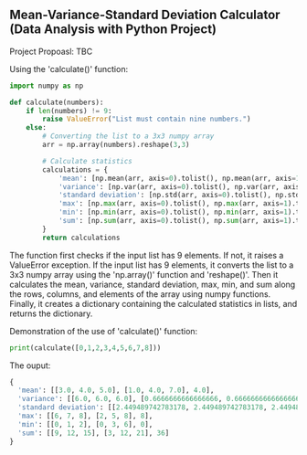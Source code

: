 ## Mean-Variance-Standard Deviation Calculator (Data Analysis with Python Project)

Project Propoasl: TBC

Using the 'calculate()' function:
```python
import numpy as np

def calculate(numbers):
    if len(numbers) != 9:
        raise ValueError("List must contain nine numbers.")
    else:
        # Converting the list to a 3x3 numpy array
        arr = np.array(numbers).reshape(3,3)

        # Calculate statistics
        calculations = {
            'mean': [np.mean(arr, axis=0).tolist(), np.mean(arr, axis=1).tolist(), np.mean(arr).tolist()],
            'variance': [np.var(arr, axis=0).tolist(), np.var(arr, axis=1).tolist(), np.var(arr).tolist()],
            'standard deviation': [np.std(arr, axis=0).tolist(), np.std(arr, axis=1).tolist(), np.std(arr).tolist()],
            'max': [np.max(arr, axis=0).tolist(), np.max(arr, axis=1).tolist(), np.max(arr).tolist()],
            'min': [np.min(arr, axis=0).tolist(), np.min(arr, axis=1).tolist(), np.min(arr).tolist()],
            'sum': [np.sum(arr, axis=0).tolist(), np.sum(arr, axis=1).tolist(), np.sum(arr).tolist()]
        }
        return calculations
```
The function first checks if the input list has 9 elements. If not, it raises a ValueError exception. If the input list has 9 elements, it converts the list to a 3x3 numpy array using the 'np.array()' function and 'reshape()'. Then it calculates the mean, variance, standard deviation, max, min, and sum along the rows, columns, and elements of the array using numpy functions. Finally, it creates a dictionary containing the calculated statistics in lists, and returns the dictionary.

Demonstration of the use of 'calculate()' function:
```python
print(calculate([0,1,2,3,4,5,6,7,8]))
```
The ouput:
```python
{
  'mean': [[3.0, 4.0, 5.0], [1.0, 4.0, 7.0], 4.0],
  'variance': [[6.0, 6.0, 6.0], [0.6666666666666666, 0.6666666666666666, 0.6666666666666666], 6.666666666666667],
  'standard deviation': [[2.449489742783178, 2.449489742783178, 2.449489742783178], [0.816496580927726, 0.816496580927726, 0.816496580927726], 2.581988897471611],
  'max': [[6, 7, 8], [2, 5, 8], 8],
  'min': [[0, 1, 2], [0, 3, 6], 0],
  'sum': [[9, 12, 15], [3, 12, 21], 36]
}
```
